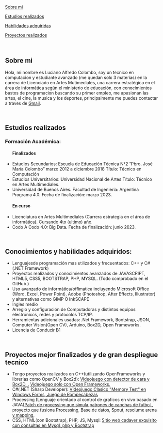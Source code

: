 
<link href="https://fonts.googleapis.com/css2?family=Roboto+Mono:wght@100&display=swap" rel="stylesheet">
 <link rel="stylesheet" href="Portfolio.css">


    
<a class="button" href = "#seccion_1" >Sobre mi</a>
    
<a  class="button" href = "#seccion_2">Estudios realizados</a>
    
<a  class="button" href = "#seccion_3">Habilidades adquiridas</a>
    
<a  class="button" href = "#seccion_4">Proyectos realizados</a>
  <br>
  <br>
  <br>
   <div class="myDivPar">
    <h2 id = "seccion_1">Sobre mi</h2>
      <p>Hola, mi nombre es Luciano Alfredo Colombo, soy un tecnico en computacion y estudiante avanzado (me quedan solo 3 materias) en la carrera de Licenciado en Artes Mutimediales, una carrera estratégica en el área de informática según el ministerio de educación, con conocimientos bastos de programacion buscando su primer empleo, me apasionan las artes, el cine, la musica y los deportes, principalmente me puedes contactar a traves de <a href="mailto:lucianocolombo79gmail.com"> Gmail</a>.</p>
   </div>
    <br>
<div class="myDivImPar">
<h2 id = "seccion_2">Estudios realizados</h2> 
   <h3>Formación Académica: </h3>
   <ul> 
   <h4>Finalizados</h4>
    <li>  Estudios Secundarios: Escuela de Educación Técnica N°2 “Pbro. José María Colombo” marzo 2012 a diciembre 2018
    Título: Técnico en Computación</li>
    <li>  Estudios Universitarios: Universidad Nacional de Artes
    Título: Técnico en Artes Multimediales.</li>
    <li>Universidad de Buenos Aires. Facultad de Ingenieria:
    Argentina Programa 4.0.  Fecha de finalización: marzo 2023.</li>
  <h4>En curso</h4>
    <li>Licenciatura en Artes Multimediales (Carrera estrategia en el área de informática). Cursando 4to (ultimo) año.</li>
    <li>Codo A Codo 4.0: Big Data.  Fecha de finalización:  junio 2023.</li>
</ul>
  </div>
 <br>
  <div class="myDivPar">
    <h2 id = "seccion_3"> Conocimientos y habilidades adquiridos:</h2>

  <ul>
     <li> Lenguajesde programación mas utilizados y frecuentados: C++ y C#(.NET Framework)</li>
     <li> Proyectos realizados y conocimientos avanzados de JAVASCRIPT, HTML5, CSS5, BOOTSTRAP, PHP, MYSQL. (Todo comprobado en el GitHub.)</li>
    <li>  Uso avanzado de informática/offimatica incluyendo Microsoft Office (Word, Excel, Power Point), Adobe (Photoshop, After Effects, Illustrator) y alternativas como GIMP O InkSCAPE</li>
    <li>  Ingles medio</li>
    <li>  Arreglo y configuración de Computadoras y distintos equipos electrónicos, redes y protocolos TCP/IP.</li>
   <li>Herramientas adicionales usadas: .Net Framework, Bootstrap, JSON, Computer Vision(Open CV), Arduino, Box2D, Open Frameworks. </li>
    <li>  Licencia de Conducir B1</li>   
   </ul>
     
 </div>
    <br>
    
 <div class="myDivImPar" input class="transparent">
    <h2 id = "seccion_4">Proyectos mejor finalizados y de gran despliegue tecnico</h2>
   <ul>
     <li> Tengo proyectos realizados en C++(utilizando OpenFrameworks y librerias como OpenCV y Box2d): <a href="https://github.com/LucianoColomboAM/Game-with-face-detection-and-Open-frameworks">Videojuego con detector de cara y Box2D. </a>, <a href="https://github.com/LucianoColomboAM/Game-with-open-frameworks">Videojuego solo con Open Frameworks. </a> </li>
     <li> C#(.NET (Sharp Developer): <a href="">Videojuego Clasico "Memory Test" en Windows Forms</a>,<a href="https://github.com/LucianoColomboAM/Fast-Memory"> Juego de Rompecabezas</a>
     </li> 
     <li> Processing (Lenguaje orientado al control de graficos en vivo basado en JAVA)<a href="https://github.com/LucianoColomboAM/Cancha">Patch de processing que simula patrones de canchas de futbol </a>, <a href="https://github.com/LucianoColomboAM/Globos-con-mensajes">proyecto que fusiona Processing, Base de datos, Spout, resolume arena y mapping, </a> 
     </li>
     <li>CSS, HTML(con Bootstrap), PHP, JS, Mysql: <a href="https://github.com/LucianoColomboAM/Sitio-web-Full-Stack-Cadaver-Exquisito">Sitio web cadaver exquisito con consultas en Mysql, php y Bootstrap </a>
     </li>
</ul>
  </div>
    
</body>

    
</html>
